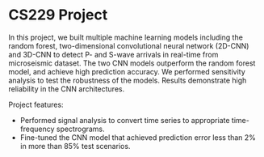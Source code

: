 # CS229 Project
In this project, we built multiple machine learning models including the random forest, two-dimensional convolutional neural network (2D-CNN) and 3D-CNN to detect P- and S-wave arrivals in real-time from microseismic dataset. The two CNN models outperform the random forest model, and achieve high prediction accuracy. We performed sensitivity analysis to test the robustness of the models. Results demonstrate high reliability in the CNN architectures.

Project features:
* Performed signal analysis to convert time series to appropriate time-frequency spectrograms.
*	Fine-tuned the CNN model that achieved prediction error less than 2% in more than 85% test scenarios.
